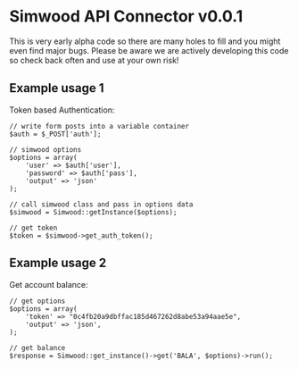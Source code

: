 Simwood API Connector v0.0.1
============================

This is very early alpha code so there are many holes to fill and you might even find major bugs.
Please be aware we are actively developing this code so check back often and use at your own risk!

Example usage 1
---------------
Token based Authentication:

	// write form posts into a variable container
	$auth = $_POST['auth'];
	
	// simwood options
	$options = array(
		'user' => $auth['user'], 
		'password' => $auth['pass'], 
		'output' => 'json'
	);
	
	// call simwood class and pass in options data
	$simwood = Simwood::getInstance($options);

	// get token
	$token = $simwood->get_auth_token();


Example usage 2
---------------
Get account balance:

	// get options
	$options = array(
		'token' => "0c4fb20a9dbffac185d467262d8abe53a94aae5e",
		'output' => 'json',
	);
	
	// get balance
	$response = Simwood::get_instance()->get('BALA', $options)->run();